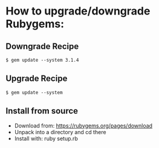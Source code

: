 # How to upgrade/downgrade Rubygems:

## Downgrade Recipe

    $ gem update --system 3.1.4

## Upgrade Recipe

    $ gem update --system

## Install from source

*   Download from: https://rubygems.org/pages/download
*   Unpack into a directory and cd there
*   Install with: ruby setup.rb
